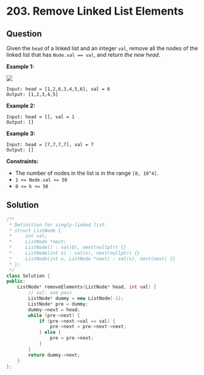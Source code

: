 # 203. Remove Linked List Elements

## Question

Given the `head` of a linked list and an integer `val`, remove all the nodes of the linked list that has `Node.val == val`, and return _the new head_.

**Example 1:**

![](https://assets.leetcode.com/uploads/2021/03/06/removelinked-list.jpg)

```text
Input: head = [1,2,6,3,4,5,6], val = 6
Output: [1,2,3,4,5]
```

**Example 2:**

```text
Input: head = [], val = 1
Output: []
```

**Example 3:**

```text
Input: head = [7,7,7,7], val = 7
Output: []
```

**Constraints:**

* The number of nodes in the list is in the range `[0, 10^4]`.
* `1 <= Node.val <= 50`
* `0 <= k <= 50`

## Solution

```cpp
/**
 * Definition for singly-linked list.
 * struct ListNode {
 *     int val;
 *     ListNode *next;
 *     ListNode() : val(0), next(nullptr) {}
 *     ListNode(int x) : val(x), next(nullptr) {}
 *     ListNode(int x, ListNode *next) : val(x), next(next) {}
 * };
 */
class Solution {
public:
    ListNode* removeElements(ListNode* head, int val) {
        // sol: one pass
        ListNode* dummy = new ListNode(-1);
        ListNode* pre = dummy;
        dummy->next = head;
        while (pre->next) {
            if (pre->next->val == val) {
                pre->next = pre->next->next;
            } else {
                pre = pre->next;
            }
        }
        return dummy->next;
    }
};
```

